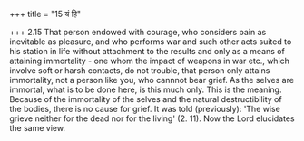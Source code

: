 +++
title = "15 यं हि"

+++
2.15 That person endowed with courage, who considers pain as inevitable as pleasure, and who performs war and such other acts suited to his station in life without attachment to the results and only as a means of attaining immortality - one whom the impact of weapons in war etc.,
which involve soft or harsh contacts, do not trouble, that person only attains immortality, not a person like you, who cannnot bear grief. As the selves are immortal, what is to be done here, is this much only.
This is the meaning. Because of the immortality of the selves and the natural destructibility of the bodies, there is no cause for grief. It was told (previously): 'The wise grieve neither for the dead nor for the living' (2. 11). Now the Lord elucidates the same view.

